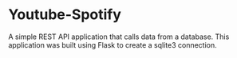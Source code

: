 # Youtube-Spotify

A simple REST API application that calls data from a database. This application was built using Flask to create a sqlite3 connection.



